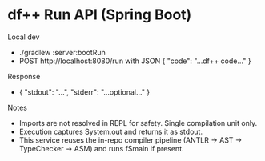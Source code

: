 # df++ Run API (Spring Boot)

Local dev

- ./gradlew :server:bootRun
- POST http://localhost:8080/run with JSON { "code": "...df++ code..." }

Response

- { "stdout": "...", "stderr": "...optional..." }

Notes

- Imports are not resolved in REPL for safety. Single compilation unit only.
- Execution captures System.out and returns it as stdout.
- This service reuses the in-repo compiler pipeline (ANTLR → AST → TypeChecker → ASM) and runs f$main if present.
